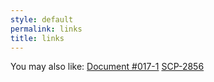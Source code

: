 ```yaml
---
style: default
permalink: links
title: links
---
```

You may also like:
[Document #017-1](http://scp-wiki.net/document-017-1)
[SCP-2856](http://scp-wiki.net/scp-2856)